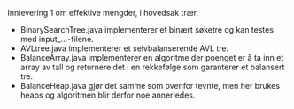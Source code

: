 Innlevering 1 om effektive mengder, i hovedsak trær. 

- BinarySearchTree.java implementerer et binært søketre og kan testes med input_...-filene. 
- AVLtree.java implementerer et selvbalanserende AVL tre.
- BalanceArray.java implementerer en algoritme der poenget er å ta inn et array av tall og returnere det i en rekkefølge som garanterer et balansert tre.
- BalanceHeap.java gjør det samme som ovenfor tevnte, men her brukes heaps og algoritmen blir derfor noe annerledes. 
